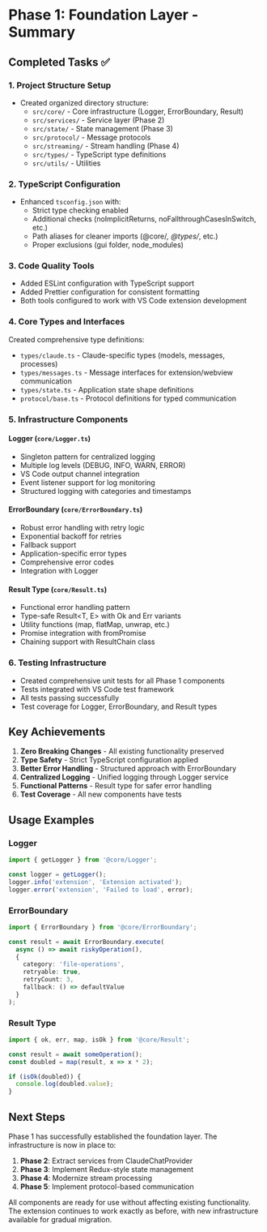 # Phase 1: Foundation Layer - Summary

## Completed Tasks ✅

### 1. Project Structure Setup
- Created organized directory structure:
  - `src/core/` - Core infrastructure (Logger, ErrorBoundary, Result)
  - `src/services/` - Service layer (Phase 2)
  - `src/state/` - State management (Phase 3)
  - `src/protocol/` - Message protocols
  - `src/streaming/` - Stream handling (Phase 4)
  - `src/types/` - TypeScript type definitions
  - `src/utils/` - Utilities

### 2. TypeScript Configuration
- Enhanced `tsconfig.json` with:
  - Strict type checking enabled
  - Additional checks (noImplicitReturns, noFallthroughCasesInSwitch, etc.)
  - Path aliases for cleaner imports (@core/*, @types/*, etc.)
  - Proper exclusions (gui folder, node_modules)

### 3. Code Quality Tools
- Added ESLint configuration with TypeScript support
- Added Prettier configuration for consistent formatting
- Both tools configured to work with VS Code extension development

### 4. Core Types and Interfaces
Created comprehensive type definitions:
- `types/claude.ts` - Claude-specific types (models, messages, processes)
- `types/messages.ts` - Message interfaces for extension/webview communication
- `types/state.ts` - Application state shape definitions
- `protocol/base.ts` - Protocol definitions for typed communication

### 5. Infrastructure Components

#### Logger (`core/Logger.ts`)
- Singleton pattern for centralized logging
- Multiple log levels (DEBUG, INFO, WARN, ERROR)
- VS Code output channel integration
- Event listener support for log monitoring
- Structured logging with categories and timestamps

#### ErrorBoundary (`core/ErrorBoundary.ts`)
- Robust error handling with retry logic
- Exponential backoff for retries
- Fallback support
- Application-specific error types
- Comprehensive error codes
- Integration with Logger

#### Result Type (`core/Result.ts`)
- Functional error handling pattern
- Type-safe Result<T, E> with Ok and Err variants
- Utility functions (map, flatMap, unwrap, etc.)
- Promise integration with fromPromise
- Chaining support with ResultChain class

### 6. Testing Infrastructure
- Created comprehensive unit tests for all Phase 1 components
- Tests integrated with VS Code test framework
- All tests passing successfully
- Test coverage for Logger, ErrorBoundary, and Result types

## Key Achievements

1. **Zero Breaking Changes** - All existing functionality preserved
2. **Type Safety** - Strict TypeScript configuration applied
3. **Better Error Handling** - Structured approach with ErrorBoundary
4. **Centralized Logging** - Unified logging through Logger service
5. **Functional Patterns** - Result type for safer error handling
6. **Test Coverage** - All new components have tests

## Usage Examples

### Logger
```typescript
import { getLogger } from '@core/Logger';

const logger = getLogger();
logger.info('extension', 'Extension activated');
logger.error('extension', 'Failed to load', error);
```

### ErrorBoundary
```typescript
import { ErrorBoundary } from '@core/ErrorBoundary';

const result = await ErrorBoundary.execute(
  async () => await riskyOperation(),
  {
    category: 'file-operations',
    retryable: true,
    retryCount: 3,
    fallback: () => defaultValue
  }
);
```

### Result Type
```typescript
import { ok, err, map, isOk } from '@core/Result';

const result = await someOperation();
const doubled = map(result, x => x * 2);

if (isOk(doubled)) {
  console.log(doubled.value);
}
```

## Next Steps

Phase 1 has successfully established the foundation layer. The infrastructure is now in place to:

1. **Phase 2**: Extract services from ClaudeChatProvider
2. **Phase 3**: Implement Redux-style state management
3. **Phase 4**: Modernize stream processing
4. **Phase 5**: Implement protocol-based communication

All components are ready for use without affecting existing functionality. The extension continues to work exactly as before, with new infrastructure available for gradual migration.